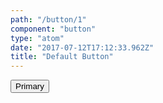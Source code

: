 ```yaml
---
path: "/button/1"
component: "button"
type: "atom"
date: "2017-07-12T17:12:33.962Z"
title: "Default Button"
---
```


<Button>
  Primary
</Button>
